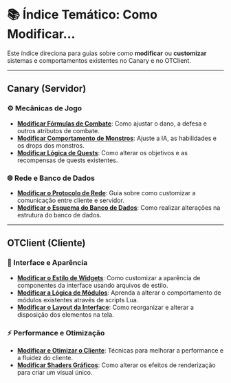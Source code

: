 # 📚 Índice Temático: Como Modificar...

Este índice direciona para guias sobre como **modificar** ou **customizar** sistemas e comportamentos existentes no Canary e no OTClient.

---

## Canary (Servidor)

### ⚙️ Mecânicas de Jogo
- **[Modificar Fórmulas de Combate](<../canary_sistema_combate.md>)**: Como ajustar o dano, a defesa e outros atributos de combate.
- **[Modificar Comportamento de Monstros](<../canary_sistema_monstros.md>)**: Ajuste a IA, as habilidades e os drops dos monstros.
- **[Modificar Lógica de Quests](<../canary_sistema_quests.md>)**: Como alterar os objetivos e as recompensas de quests existentes.

### 🌐 Rede e Banco de Dados
- **[Modificar o Protocolo de Rede](<../integracao_protocolo_comunicacao.md>)**: Guia sobre como customizar a comunicação entre cliente e servidor.
- **[Modificar o Esquema do Banco de Dados](<../canary_sistema_banco_dados.md>)**: Como realizar alterações na estrutura do banco de dados.

---

## OTClient (Cliente)

### 🎨 Interface e Aparência
- **[Modificar o Estilo de Widgets](<../otclient_sistema_ui.md>)**: Como customizar a aparência de componentes da interface usando arquivos de estilo.
- **[Modificar a Lógica de Módulos](<../otclient_sistema_modulos_lua.md>)**: Aprenda a alterar o comportamento de módulos existentes através de scripts Lua.
- **[Modificar o Layout da Interface](<../otclient_interface_usuario.md>)**: Como reorganizar e alterar a disposição dos elementos na tela.

### ⚡ Performance e Otimização
- **[Modificar e Otimizar o Cliente](<../otclient_otimizacao_performance.md>)**: Técnicas para melhorar a performance e a fluidez do cliente.
- **[Modificar Shaders Gráficos](<../otclient_sistema_graficos_avancado.md>)**: Como alterar os efeitos de renderização para criar um visual único.
